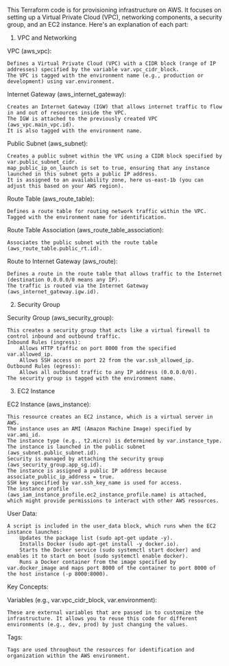 This Terraform code is for provisioning infrastructure on AWS. It focuses on setting up a Virtual Private Cloud (VPC), networking components, a security group, and an EC2 instance. Here's an explanation of each part:
1. VPC and Networking

VPC (aws_vpc):

    Defines a Virtual Private Cloud (VPC) with a CIDR block (range of IP addresses) specified by the variable var.vpc_cidr_block.
    The VPC is tagged with the environment name (e.g., production or development) using var.environment.

Internet Gateway (aws_internet_gateway):

    Creates an Internet Gateway (IGW) that allows internet traffic to flow in and out of resources inside the VPC.
    The IGW is attached to the previously created VPC (aws_vpc.main_vpc.id).
    It is also tagged with the environment name.

Public Subnet (aws_subnet):

    Creates a public subnet within the VPC using a CIDR block specified by var.public_subnet_cidr.
    map_public_ip_on_launch is set to true, ensuring that any instance launched in this subnet gets a public IP address.
    It is assigned to an availability zone, here us-east-1b (you can adjust this based on your AWS region).

Route Table (aws_route_table):

    Defines a route table for routing network traffic within the VPC.
    Tagged with the environment name for identification.

Route Table Association (aws_route_table_association):

    Associates the public subnet with the route table (aws_route_table.public_rt.id).

Route to Internet Gateway (aws_route):

    Defines a route in the route table that allows traffic to the Internet (destination 0.0.0.0/0 means any IP).
    The traffic is routed via the Internet Gateway (aws_internet_gateway.igw.id).

2. Security Group

Security Group (aws_security_group):

    This creates a security group that acts like a virtual firewall to control inbound and outbound traffic.
    Inbound Rules (ingress):
        Allows HTTP traffic on port 8000 from the specified var.allowed_ip.
        Allows SSH access on port 22 from the var.ssh_allowed_ip.
    Outbound Rules (egress):
        Allows all outbound traffic to any IP address (0.0.0.0/0).
    The security group is tagged with the environment name.

3. EC2 Instance

EC2 Instance (aws_instance):

    This resource creates an EC2 instance, which is a virtual server in AWS.
    The instance uses an AMI (Amazon Machine Image) specified by var.ami_id.
    The instance type (e.g., t2.micro) is determined by var.instance_type.
    The instance is launched in the public subnet (aws_subnet.public_subnet.id).
    Security is managed by attaching the security group (aws_security_group.app_sg.id).
    The instance is assigned a public IP address because associate_public_ip_address = true.
    SSH key specified by var.ssh_key_name is used for access.
    The instance profile (aws_iam_instance_profile.ec2_instance_profile.name) is attached, which might provide permissions to interact with other AWS resources.

User Data:

    A script is included in the user_data block, which runs when the EC2 instance launches:
        Updates the package list (sudo apt-get update -y).
        Installs Docker (sudo apt-get install -y docker.io).
        Starts the Docker service (sudo systemctl start docker) and enables it to start on boot (sudo systemctl enable docker).
        Runs a Docker container from the image specified by var.docker_image and maps port 8000 of the container to port 8000 of the host instance (-p 8000:8000).

Key Concepts:

Variables (e.g., var.vpc_cidr_block, var.environment):

    These are external variables that are passed in to customize the infrastructure. It allows you to reuse this code for different environments (e.g., dev, prod) by just changing the values.

Tags:

    Tags are used throughout the resources for identification and organization within the AWS environment.

